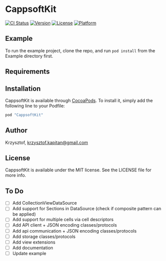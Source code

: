 # CappsoftKit

[![CI Status](http://img.shields.io/travis/Krzysztof/CappsoftKit.svg?style=flat)](https://travis-ci.org/Krzysztof/CappsoftKit)
[![Version](https://img.shields.io/cocoapods/v/CappsoftKit.svg?style=flat)](http://cocoapods.org/pods/CappsoftKit)
[![License](https://img.shields.io/cocoapods/l/CappsoftKit.svg?style=flat)](http://cocoapods.org/pods/CappsoftKit)
[![Platform](https://img.shields.io/cocoapods/p/CappsoftKit.svg?style=flat)](http://cocoapods.org/pods/CappsoftKit)

## Example

To run the example project, clone the repo, and run `pod install` from the Example directory first.

## Requirements

## Installation

CappsoftKit is available through [CocoaPods](http://cocoapods.org). To install
it, simply add the following line to your Podfile:

```ruby
pod "CappsoftKit"
```

## Author

Krzysztof, krzysztof.kapitan@gmail.com

## License

CappsoftKit is available under the MIT license. See the LICENSE file for more info.

## To Do

- [ ] Add CollectionViewDataSource
- [ ] Add support for Sections in DataSource (check if composite pattern can be applied)
- [ ] Add support for multiple cells via cell descriptors
- [ ] Add API client + JSON encoding classes/protocols
- [ ] Add api communication + JSON encoding classes/protocols
- [ ] Add storage classes/protocols
- [ ] Add view extensions
- [ ] Add documentation
- [ ] Update example